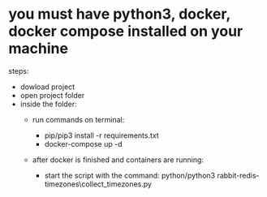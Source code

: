 # you must have python3, docker, docker compose installed on your machine 
steps:
- dowload project 
- open project folder
- inside the folder:
  - run commands on terminal:
    -  pip/pip3 install -r requirements.txt
    -  docker-compose up -d
  
  - after docker is finished and containers are running:
    -  start the script with the command: python/python3 rabbit-redis-timezones\collect_timezones.py